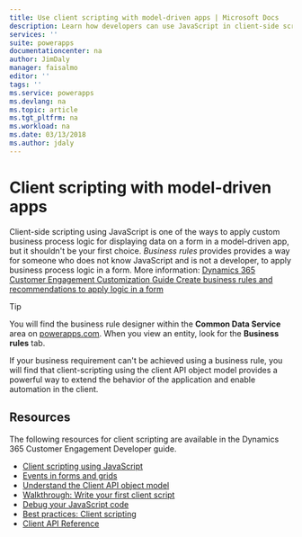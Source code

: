 ```yaml
---
title: Use client scripting with model-driven apps | Microsoft Docs
description: Learn how developers can use JavaScript in client-side scripts and model-driven apps
services: ''
suite: powerapps
documentationcenter: na
author: JimDaly
manager: faisalmo
editor: ''
tags: ''
ms.service: powerapps
ms.devlang: na
ms.topic: article
ms.tgt_pltfrm: na
ms.workload: na
ms.date: 03/13/2018
ms.author: jdaly
---
```


# Client scripting with model-driven apps

Client-side scripting using JavaScript is one of the ways to apply custom business process logic for displaying data on a form in a model-driven app, but it shouldn't be your first choice. *Business rules* provides provides a way for someone who does not know JavaScript and is not a developer, to apply business process logic in a form. More information: [Dynamics 365 Customer Engagement Customization Guide Create business rules and recommendations to apply logic in a form](/dynamics365/customer-engagement/customize/create-business-rules-recommendations-apply-logic-form)

> [!TIP]
> You will find the business rule designer within the **Common Data Service** area on [powerapps.com](http://web.powerapps.com). When you view an entity, look for the **Business rules** tab.

If your business requirement can't be achieved using a business rule, you will find that client-scripting using the client API object model provides a powerful way to extend the behavior of the application and enable automation in the client.

## Resources

The following resources for client scripting are available in the Dynamics 365 Customer Engagement Developer guide.

- [Client scripting using JavaScript](/dynamics365/customer-engagement/developer/clientapi/client-scripting)
- [Events in forms and grids](/dynamics365/customer-engagement/developer/clientapi/events-forms-grids)
- [Understand the Client API object model](/dynamics365/customer-engagement/developer/clientapi/understand-clientapi-object-model)
- [Walkthrough: Write your first client script](/dynamics365/customer-engagement/developer/clientapi/walkthrough-write-your-first-client-script)
- [Debug your JavaScript code](/dynamics365/customer-engagement/developer/clientapi/debug-javascript-code)
- [Best practices: Client scripting](/dynamics365/customer-engagement/developer/clientapi/client-scripting-best-practices)
- [Client API Reference](/dynamics365/customer-engagement/developer/clientapi/reference)

